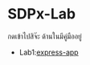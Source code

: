 # SDPx-Lab
กดเข้าไปสิจ๊ะ ด้านในมีคู่มืออยู่
- Lab1:[express-app](https://github.com/Patiyut1807/SDPx-Lab/tree/main/express-app)  